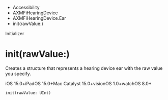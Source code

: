 

- Accessibility
- AXMFiHearingDevice
- AXMFiHearingDevice.Ear
-  init(rawValue:) 

Initializer

# init(rawValue:)

Creates a structure that represents a hearing device ear with the raw value you specify.

iOS 15.0+iPadOS 15.0+Mac Catalyst 15.0+visionOS 1.0+watchOS 8.0+

``` source
init(rawValue: UInt)
```

